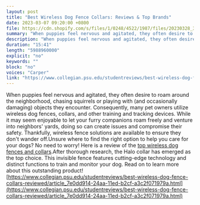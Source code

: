 ```yaml
---
layout: post
title: "Best Wireless Dog Fence Collars: Reviews & Top Brands"
date: 2023-03-07 09:20:00 +0800
file: https://cdn.shopify.com/s/files/1/0248/4522/1987/files/20230328_3.mp3?v=1679958950
summary: "When puppies feel nervous and agitated, they often desire to roam around the neighborhood, chasing squirrels or playing with (and occasionally damaging) objects they encounter. Consequently, many pet owners utilize wireless dog fences, collars, and other training and tracking devices. While it may seem enjoyable to let your furry companions roam freely and venture into neighbors' yards, doing so can create issues and compromise their safety. Thankfully, wireless fence solutions are available to ensure they don't wander off.Unsure where to find the right option to help you care for your dogs? No need to worry! Here is a review of the <a href='https://www.collegian.psu.edu/studentreviews/best-wireless-dog-fence-collars-reviewed/article_7e0dd914-24aa-11ed-b2cf-a3c2f071979a.html'>top wireless dog fences and collars</a>.After thorough research, the Halo collar has emerged as the top choice. This invisible fence features cutting-edge technology and distinct functions to train and monitor your dog. Read on to learn more about this outstanding product!"
description: "When puppies feel nervous and agitated, they often desire to roam around the neighborhood, chasing squirrels or playing with (and occasionally damaging) objects they encounter. Consequently, many pet owners utilize wireless dog fences, collars, and other training and tracking devices. While it may seem enjoyable to let your furry companions roam freely and venture into neighbors' yards, doing so can create issues and compromise their safety. Thankfully, wireless fence solutions are available to ensure they don't wander off.Unsure where to find the right option to help you care for your dogs? No need to worry! Here is a review of the top wireless dog fences and collars.After thorough research, the Halo collar has emerged as the top choice. This invisible fence features cutting-edge technology and distinct functions to train and monitor your dog. Read on to learn more about this outstanding product!<a href='https://www.collegian.psu.edu/studentreviews/best-wireless-dog-fence-collars-reviewed/article_7e0dd914-24aa-11ed-b2cf-a3c2f071979a.html'>https://www.collegian.psu.edu/studentreviews/best-wireless-dog-fence-collars-reviewed/article_7e0dd914-24aa-11ed-b2cf-a3c2f071979a.html</a> "
duration: "15:41"
length: "5988960000"
explicit: "no"
keywords: ""
block: "no"
voices: "Carper"
link: "https://www.collegian.psu.edu/studentreviews/best-wireless-dog-fence-collars-reviewed/article_7e0dd914-24aa-11ed-b2cf-a3c2f071979a.html"
---
```


When puppies feel nervous and agitated, they often desire to roam around the neighborhood, chasing squirrels or playing with (and occasionally damaging) objects they encounter. Consequently, many pet owners utilize wireless dog fences, collars, and other training and tracking devices. While it may seem enjoyable to let your furry companions roam freely and venture into neighbors' yards, doing so can create issues and compromise their safety. Thankfully, wireless fence solutions are available to ensure they don't wander off.Unsure where to find the right option to help you care for your dogs? No need to worry! Here is a review of the [top wireless dog fences and collars](https://www.collegian.psu.edu/studentreviews/best-wireless-dog-fence-collars-reviewed/article_7e0dd914-24aa-11ed-b2cf-a3c2f071979a.html).After thorough research, the Halo collar has emerged as the top choice. This invisible fence features cutting-edge technology and distinct functions to train and monitor your dog. Read on to learn more about this outstanding product![https://www.collegian.psu.edu/studentreviews/best-wireless-dog-fence-collars-reviewed/article_7e0dd914-24aa-11ed-b2cf-a3c2f071979a.html](https://www.collegian.psu.edu/studentreviews/best-wireless-dog-fence-collars-reviewed/article_7e0dd914-24aa-11ed-b2cf-a3c2f071979a.html)
